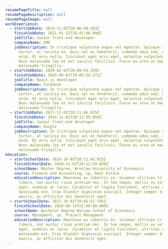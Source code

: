 ```yaml
---
resumePageTitle: null
resumePageDescription: null
resumePageImage: null
workExperience:
  - startJobDate: 2019-11-02T20:06:48.583Z
    finishJobDate: 2021-01-25T18:41:00.000Z
    jobTitle: Junior front-end developer
    companyName: 2MD
    jobDescription: In tristique vulputate augue vel egestas. Quisque ac imperdiet
      tortor, at lacinia ex. Duis vel ex hendrerit, commodo odio sed, aliquam
      enim. Ut arcu nulla, tincidunt eget arcu eget, molestie vulputate nisi.
      Nunc malesuada leo et est iaculis facilisis. Fusce eu urna ut magna
      malesuada fringilla.
  - startJobDate: 2020-02-02T20:09:54.359Z
    finishJobDate: 2020-09-01T19:09:54.371Z
    jobTitle: React.js developer
    companyName: Facebook
    jobDescription: In tristique vulputate augue vel egestas. Quisque ac imperdiet
      tortor, at lacinia ex. Duis vel ex hendrerit, commodo odio sed, aliquam
      enim. Ut arcu nulla, tincidunt eget arcu eget, molestie vulputate nisi.
      Nunc malesuada leo et est iaculis facilisis. Fusce eu urna ut magna
      malesuada fringilla.
  - startJobDate: 2017-11-02T20:11:46.025Z
    finishJobDate: 2018-11-02T20:12:59.850Z
    jobTitle: Junior front-end developer
    companyName: Google
    jobDescription: In tristique vulputate augue vel egestas. Quisque ac imperdiet
      tortor, at lacinia ex. Duis vel ex hendrerit, commodo odio sed, aliquam
      enim. Ut arcu nulla, tincidunt eget arcu eget, molestie vulputate nisi.
      Nunc malesuada leo et est iaculis facilisis. Fusce eu urna ut magna
      malesuada fringilla.
education:
  - startSchoolDate: 2020-10-02T20:11:46.025Z
    finishSchoolDate: 2020-11-02T20:12:59.850Z
    schoolName: Master Degree, Wroclaw University of Economics
    course: Finanse and Accounting, sp. Real Estate
    educationDescription: Maecenas eu lobortis ex. Vivamus ultrices tristique
      libero, non auctor risus pretium nec. In leo neque, mollis eu volutpat
      eget, sodales ac lacus. Curabitur et ligula tincidunt, ultrices dui a,
      malesuada est. Cras blandit dignissim suscipit. Integer semper diam
      mauris, ac efficitur dui hendrerit eget.
  - startSchoolDate: 2017-10-01T19:05:57.745Z
    finishSchoolDate: 2020-06-14T22:00:00.000Z
    schoolName: Bachelor Degree Warsaw School of Economics
    course: Managment, sp. Project Managment
    educationDescription: Maecenas eu lobortis ex. Vivamus ultrices tristique
      libero, non auctor risus pretium nec. In leo neque, mollis eu volutpat
      eget, sodales ac lacus. Curabitur et ligula tincidunt, ultrices dui a,
      malesuada est. Cras blandit dignissim suscipit. Integer semper diam
      mauris, ac efficitur dui hendrerit eget.
---
```

